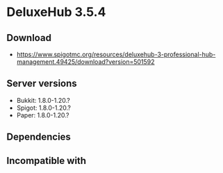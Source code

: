 # DeluxeHub 3.5.4

## Download
- https://www.spigotmc.org/resources/deluxehub-3-professional-hub-management.49425/download?version=501592
## Server versions
- Bukkit: 1.8.0-1.20.?
- Spigot: 1.8.0-1.20.?
- Paper: 1.8.0-1.20.?

## Dependencies

## Incompatible with